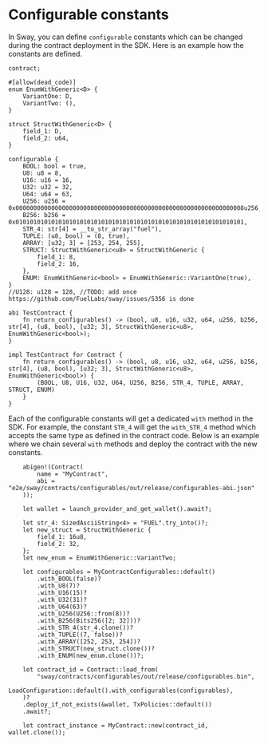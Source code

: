 # Configurable constants

In Sway, you can define `configurable` constants which can be changed during the contract deployment in the SDK. Here is an example how the constants are defined.

```rust,ignore
contract;

#[allow(dead_code)]
enum EnumWithGeneric<D> {
    VariantOne: D,
    VariantTwo: (),
}

struct StructWithGeneric<D> {
    field_1: D,
    field_2: u64,
}

configurable {
    BOOL: bool = true,
    U8: u8 = 8,
    U16: u16 = 16,
    U32: u32 = 32,
    U64: u64 = 63,
    U256: u256 = 0x0000000000000000000000000000000000000000000000000000000000000008u256,
    B256: b256 = 0x0101010101010101010101010101010101010101010101010101010101010101,
    STR_4: str[4] = __to_str_array("fuel"),
    TUPLE: (u8, bool) = (8, true),
    ARRAY: [u32; 3] = [253, 254, 255],
    STRUCT: StructWithGeneric<u8> = StructWithGeneric {
        field_1: 8,
        field_2: 16,
    },
    ENUM: EnumWithGeneric<bool> = EnumWithGeneric::VariantOne(true),
}
//U128: u128 = 128, //TODO: add once https://github.com/FuelLabs/sway/issues/5356 is done

abi TestContract {
    fn return_configurables() -> (bool, u8, u16, u32, u64, u256, b256, str[4], (u8, bool), [u32; 3], StructWithGeneric<u8>, EnumWithGeneric<bool>);
}

impl TestContract for Contract {
    fn return_configurables() -> (bool, u8, u16, u32, u64, u256, b256, str[4], (u8, bool), [u32; 3], StructWithGeneric<u8>, EnumWithGeneric<bool>) {
        (BOOL, U8, U16, U32, U64, U256, B256, STR_4, TUPLE, ARRAY, STRUCT, ENUM)
    }
}

```

Each of the configurable constants will get a dedicated `with` method in the SDK. For example, the constant `STR_4` will get the `with_STR_4` method which accepts the same type as defined in the contract code. Below is an example where we chain several `with` methods and deploy the contract with the new constants.

```rust,ignore
    abigen!(Contract(
        name = "MyContract",
        abi = "e2e/sway/contracts/configurables/out/release/configurables-abi.json"
    ));

    let wallet = launch_provider_and_get_wallet().await?;

    let str_4: SizedAsciiString<4> = "FUEL".try_into()?;
    let new_struct = StructWithGeneric {
        field_1: 16u8,
        field_2: 32,
    };
    let new_enum = EnumWithGeneric::VariantTwo;

    let configurables = MyContractConfigurables::default()
        .with_BOOL(false)?
        .with_U8(7)?
        .with_U16(15)?
        .with_U32(31)?
        .with_U64(63)?
        .with_U256(U256::from(8))?
        .with_B256(Bits256([2; 32]))?
        .with_STR_4(str_4.clone())?
        .with_TUPLE((7, false))?
        .with_ARRAY([252, 253, 254])?
        .with_STRUCT(new_struct.clone())?
        .with_ENUM(new_enum.clone())?;

    let contract_id = Contract::load_from(
        "sway/contracts/configurables/out/release/configurables.bin",
        LoadConfiguration::default().with_configurables(configurables),
    )?
    .deploy_if_not_exists(&wallet, TxPolicies::default())
    .await?;

    let contract_instance = MyContract::new(contract_id, wallet.clone());
```
